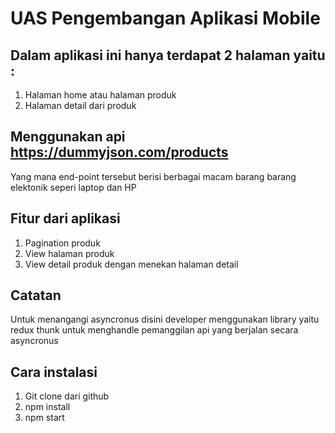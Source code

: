 # UAS Pengembangan Aplikasi Mobile

## Dalam aplikasi ini hanya terdapat 2 halaman yaitu :
1. Halaman home atau halaman produk
2. Halaman detail dari produk

## Menggunakan api https://dummyjson.com/products
Yang mana end-point tersebut berisi berbagai macam barang barang elektonik
seperi laptop dan HP

## Fitur dari aplikasi
1. Pagination produk
2. View halaman produk
2. View detail produk dengan menekan halaman detail

## Catatan
Untuk menangangi asyncronus disini developer menggunakan library yaitu redux thunk
untuk menghandle pemanggilan api yang berjalan secara asyncronus

## Cara instalasi
1. Git clone dari github
2. npm install
3. npm start